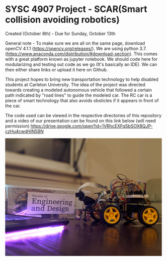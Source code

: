 # SYSC 4907 Project - SCAR(Smart collision avoiding robotics)

Created (October 8th) - Due for Sunday, October 13th

General note - To make sure we are all on the same page, download openCV 4.1.1 (https://opencv.org/releases/). We are using python 3.7.
(https://www.anaconda.com/distribution/#download-section). This comes with a great platform known as jupyter notebook. We should code
here for modularizing and testing out code as we go (It's basically an IDE). We can then either share links or upload it here on Github. 

This project hopes to bring new transportation technology to help disabled students at Carleton University. The idea of the project was directed towards creating a modeled autonomous vehicle that followed a certain path indicated by "road lines" to guide the modeled car. The RC car is a piece of smart technology that also avoids obsticles if it appears in front of the car.

The code used can be viewed in the respective directories of this repository and a video of our presentation can be found on this link below (will need permission)
https://drive.google.com/open?id=1VRhcEXFqSbSOX8QJP-czHu4cwdHIN5BN

![Cover Image](cover_picture.jpg)
